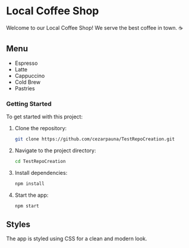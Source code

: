 # Local Coffee Shop

Welcome to our Local Coffee Shop! We serve the best coffee in town. ☕

## Menu
- Espresso
- Latte
- Cappuccino
- Cold Brew
- Pastries

### Getting Started
To get started with this project:

1. Clone the repository:
   ```bash
   git clone https://github.com/cezarpauna/TestRepoCreation.git
   ```
2. Navigate to the project directory:
   ```bash
   cd TestRepoCreation
   ```
3. Install dependencies:
   ```bash
   npm install
   ```
4. Start the app:
   ```bash
   npm start
   ```

## Styles
The app is styled using CSS for a clean and modern look.